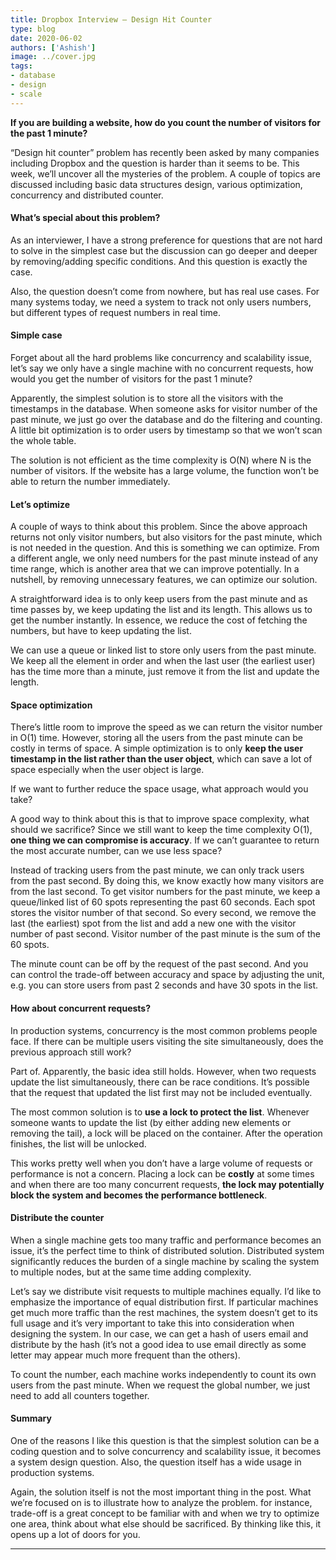 ```yaml
---
title: Dropbox Interview – Design Hit Counter
type: blog
date: 2020-06-02
authors: ['Ashish']
image: ../cover.jpg
tags:
- database
- design
- scale
---
```

**If you are building a website, how do you count the number of visitors for the past 1 minute?**

“Design hit counter” problem has recently been asked by many companies including Dropbox and the question is harder than it seems to be. This week, we’ll uncover all the mysteries of the problem. A couple of topics are discussed including basic data structures design, various optimization, concurrency and distributed counter.

#### What’s special about this problem?
As an interviewer, I have a strong preference for questions that are not hard to solve in the simplest case but the discussion can go deeper and deeper by removing/adding specific conditions. And this question is exactly the case.

Also, the question doesn’t come from nowhere, but has real use cases. For many systems today, we need a system to track not only users numbers, but different types of request numbers in real time.

#### Simple case
Forget about all the hard problems like concurrency and scalability issue, let’s say we only have a single machine with no concurrent requests, how would you get the number of visitors for the past 1 minute?

Apparently, the simplest solution is to store all the visitors with the timestamps in the database. When someone asks for visitor number of the past minute, we just go over the database and do the filtering and counting. A little bit optimization is to order users by timestamp so that we won’t scan the whole table.

The solution is not efficient as the time complexity is O(N) where N is the number of visitors. If the website has a large volume, the function won’t be able to return the number immediately.

#### Let’s optimize
A couple of ways to think about this problem. Since the above approach returns not only visitor numbers, but also visitors for the past minute, which is not needed in the question. And this is something we can optimize. From a different angle, we only need numbers for the past minute instead of any time range, which is another area that we can improve potentially. In a nutshell, by removing unnecessary features, we can optimize our solution.

A straightforward idea is to only keep users from the past minute and as time passes by, we keep updating the list and its length. This allows us to get the number instantly. In essence, we reduce the cost of fetching the numbers, but have to keep updating the list.

We can use a queue or linked list to store only users from the past minute. We keep all the element in order and when the last user (the earliest user) has the time more than a minute, just remove it from the list and update the length.

#### Space optimization
There’s little room to improve the speed as we can return the visitor number in O(1) time. However, storing all the users from the past minute can be costly in terms of space. A simple optimization is to only **keep the user timestamp in the list rather than the user object**, which can save a lot of space especially when the user object is large.

If we want to further reduce the space usage, what approach would you take?

A good way to think about this is that to improve space complexity, what should we sacrifice? Since we still want to keep the time complexity O(1), **one thing we can compromise is accuracy**. If we can’t guarantee to return the most accurate number, can we use less space?

Instead of tracking users from the past minute, we can only track users from the past second. By doing this, we know exactly how many visitors are from the last second. To get visitor numbers for the past minute, we keep a queue/linked list of 60 spots representing the past 60 seconds. Each spot stores the visitor number of that second. So every second, we remove the last (the earliest) spot from the list and add a new one with the visitor number of past second. Visitor number of the past minute is the sum of the 60 spots.

The minute count can be off by the request of the past second. And you can control the trade-off between accuracy and space by adjusting the unit, e.g. you can store users from past 2 seconds and have 30 spots in the list.

#### How about concurrent requests?
In production systems, concurrency is the most common problems people face. If there can be multiple users visiting the site simultaneously, does the previous approach still work?

Part of. Apparently, the basic idea still holds. However, when two requests update the list simultaneously, there can be race conditions. It’s possible that the request that updated the list first may not be included eventually.

The most common solution is to **use a lock to protect the list**. Whenever someone wants to update the list (by either adding new elements or removing the tail), a lock will be placed on the container. After the operation finishes, the list will be unlocked. 

This works pretty well when you don’t have a large volume of requests or performance is not a concern. Placing a lock can be **costly** at some times and when there are too many concurrent requests, **the lock may potentially block the system and becomes the performance bottleneck**.

#### Distribute the counter
When a single machine gets too many traffic and performance becomes an issue, it’s the perfect time to think of distributed solution. Distributed system significantly reduces the burden of a single machine by scaling the system to multiple nodes, but at the same time adding complexity.

Let’s say we distribute visit requests to multiple machines equally. I’d like to emphasize the importance of equal distribution first. If particular machines get much more traffic than the rest machines, the system doesn’t get to its full usage and it’s very important to take this into consideration when designing the system. In our case, we can get a hash of users email and distribute by the hash (it’s not a good idea to use email directly as some letter may appear much more frequent than the others).

To count the number, each machine works independently to count its own users from the past minute. When we request the global number, we just need to add all counters together.

#### Summary
One of the reasons I like this question is that the simplest solution can be a coding question and to solve concurrency and scalability issue, it becomes a system design question. Also, the question itself has a wide usage in production systems.

Again, the solution itself is not the most important thing in the post. What we’re focused on is to illustrate how to analyze the problem. for instance, trade-off is a great concept to be familiar with and when we try to optimize one area, think about what else should be sacrificed. By thinking like this, it opens up a lot of doors for you.


---